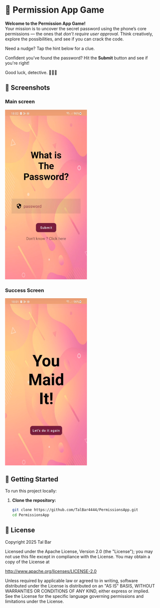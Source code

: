 # 🔐 Permission App Game

**Welcome to the Permission App Game!**  
Your mission is to uncover the secret password using the phone’s core permissions — the ones that *don’t require user approval*. Think creatively, explore the possibilities, and see if you can crack the code.

Need a nudge? Tap the hint below for a clue.

Confident you’ve found the password? Hit the **Submit** button and see if you're right!

Good luck, detective. 🕵️‍♂️📱

## 📸 Screenshots
### Main screen
<p align="start">
  <img src="screenshots/main_screen.png" alt="Main Screen" width="270"/>
</p>

### Success Screen
<p align="start">
  <img src="screenshots/success_screen.png" alt="Success Screen" width="270"/>
</p>

## 🚀 Getting Started

To run this project locally:

1. **Clone the repository:**
   ```bash
   git clone https://github.com/TalBar4444/PermissionsApp.git
   cd PermissionsApp

## 📄 License
Copyright 2025 Tal Bar

Licensed under the Apache License, Version 2.0 (the "License");
you may not use this file except in compliance with the License.
You may obtain a copy of the License at

   http://www.apache.org/licenses/LICENSE-2.0

Unless required by applicable law or agreed to in writing, software
distributed under the License is distributed on an "AS IS" BASIS,
WITHOUT WARRANTIES OR CONDITIONS OF ANY KIND, either express or implied.
See the License for the specific language governing permissions and
limitations under the License.

